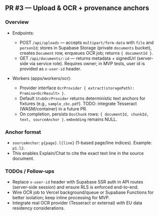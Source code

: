 ## PR #3 — Upload & OCR + provenance anchors

### Overview
- Endpoints:
  - POST `/api/uploads` — accepts `multipart/form-data` with `file` and `personId`; stores in Supabase Storage (private `documents` bucket), creates `Document` row, enqueues OCR job; returns `{ documentId }`.
  - GET `/api/documents/:id` — returns metadata + signedUrl (server-side via service role). Requires owner; in MVP tests, user id is provided as `x-user-id` header.

- Workers (apps/workers/ocr):
  - Provider interface `OcrProvider { extract(storagePath): Promise<OcrResult> }`.
  - Default `StubOcrProvider` returns deterministic text anchors for fixtures (e.g., `sample_cbc.pdf`). TODO: integrate Tesseract (WASM/container) in a future PR.
  - On completion, persists `DocChunk` rows: `{ documentId, chunkId, text, sourceAnchor }`. `embedding` remains NULL.

### Anchor format
- `sourceAnchor`: `p{page}.l{line}` (1-based page/line indices). Example: `p1.l2`.
- This enables Explain/Chat to cite the exact text line in the source document.

### TODOs / Follow-ups
- Replace `x-user-id` header with Supabase SSR auth in API routes (server-side session) and ensure RLS is enforced end-to-end.
- Wire OCR job to Vercel background/queue or Supabase Functions for better isolation; keep inline processing for MVP.
- Integrate real OCR provider (Tesseract or external) with EU data residency considerations.

